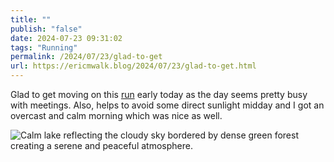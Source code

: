 ```yaml
---
title: ""
publish: "false"
date: 2024-07-23 09:31:02
tags: "Running"
permalink: /2024/07/23/glad-to-get
url: https://ericmwalk.blog/2024/07/23/glad-to-get.html
---
```


Glad to get moving on this [run](https://www.strava.com/activities/11959899554) early today as the day seems pretty busy with meetings. Also, helps to avoid some direct sunlight midday and I got an overcast and calm morning which was nice as well.

![Calm lake reflecting the cloudy sky bordered by dense green forest creating a serene and peaceful atmosphere.](https://ericmwalk.blog/uploads/2024/img-0975.jpeg)